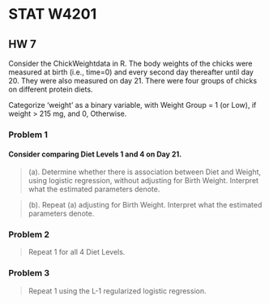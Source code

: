 # STAT W4201

## HW 7

Consider the ChickWeightdata in R. 
The body weights of the chicks were measured at birth (i.e., time=0) and every second day thereafter until day 20. 
They were also measured on day 21. There were four groups of chicks on different protein diets.

Categorize ‘weight’ as a binary variable, with Weight Group = 1 (or Low), if weight > 215 mg, and 0, Otherwise.

### Problem 1
#### Consider comparing Diet Levels 1 and 4 on Day 21.
> (a). Determine whether there is association between Diet and Weight, 
using logistic regression, without adjusting for Birth Weight. 
Interpret what the estimated parameters denote.

> (b). Repeat (a) adjusting for Birth Weight. Interpret what the estimated parameters denote.

### Problem 2
> Repeat 1 for all 4 Diet Levels.

### Problem 3
> Repeat 1 using the L-1 regularized logistic regression.
